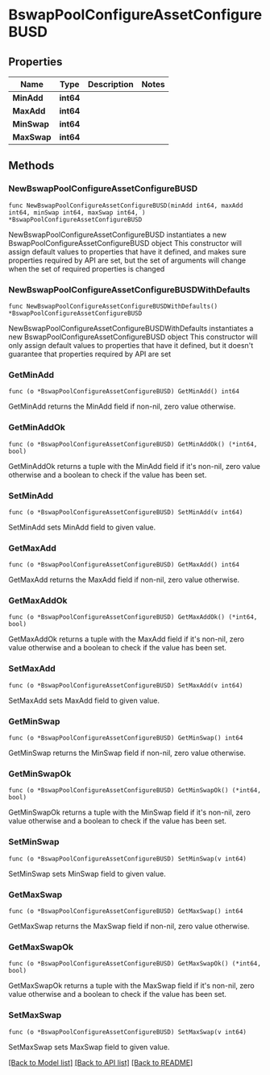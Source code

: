 # BswapPoolConfigureAssetConfigureBUSD

## Properties

Name | Type | Description | Notes
------------ | ------------- | ------------- | -------------
**MinAdd** | **int64** |  | 
**MaxAdd** | **int64** |  | 
**MinSwap** | **int64** |  | 
**MaxSwap** | **int64** |  | 

## Methods

### NewBswapPoolConfigureAssetConfigureBUSD

`func NewBswapPoolConfigureAssetConfigureBUSD(minAdd int64, maxAdd int64, minSwap int64, maxSwap int64, ) *BswapPoolConfigureAssetConfigureBUSD`

NewBswapPoolConfigureAssetConfigureBUSD instantiates a new BswapPoolConfigureAssetConfigureBUSD object
This constructor will assign default values to properties that have it defined,
and makes sure properties required by API are set, but the set of arguments
will change when the set of required properties is changed

### NewBswapPoolConfigureAssetConfigureBUSDWithDefaults

`func NewBswapPoolConfigureAssetConfigureBUSDWithDefaults() *BswapPoolConfigureAssetConfigureBUSD`

NewBswapPoolConfigureAssetConfigureBUSDWithDefaults instantiates a new BswapPoolConfigureAssetConfigureBUSD object
This constructor will only assign default values to properties that have it defined,
but it doesn't guarantee that properties required by API are set

### GetMinAdd

`func (o *BswapPoolConfigureAssetConfigureBUSD) GetMinAdd() int64`

GetMinAdd returns the MinAdd field if non-nil, zero value otherwise.

### GetMinAddOk

`func (o *BswapPoolConfigureAssetConfigureBUSD) GetMinAddOk() (*int64, bool)`

GetMinAddOk returns a tuple with the MinAdd field if it's non-nil, zero value otherwise
and a boolean to check if the value has been set.

### SetMinAdd

`func (o *BswapPoolConfigureAssetConfigureBUSD) SetMinAdd(v int64)`

SetMinAdd sets MinAdd field to given value.


### GetMaxAdd

`func (o *BswapPoolConfigureAssetConfigureBUSD) GetMaxAdd() int64`

GetMaxAdd returns the MaxAdd field if non-nil, zero value otherwise.

### GetMaxAddOk

`func (o *BswapPoolConfigureAssetConfigureBUSD) GetMaxAddOk() (*int64, bool)`

GetMaxAddOk returns a tuple with the MaxAdd field if it's non-nil, zero value otherwise
and a boolean to check if the value has been set.

### SetMaxAdd

`func (o *BswapPoolConfigureAssetConfigureBUSD) SetMaxAdd(v int64)`

SetMaxAdd sets MaxAdd field to given value.


### GetMinSwap

`func (o *BswapPoolConfigureAssetConfigureBUSD) GetMinSwap() int64`

GetMinSwap returns the MinSwap field if non-nil, zero value otherwise.

### GetMinSwapOk

`func (o *BswapPoolConfigureAssetConfigureBUSD) GetMinSwapOk() (*int64, bool)`

GetMinSwapOk returns a tuple with the MinSwap field if it's non-nil, zero value otherwise
and a boolean to check if the value has been set.

### SetMinSwap

`func (o *BswapPoolConfigureAssetConfigureBUSD) SetMinSwap(v int64)`

SetMinSwap sets MinSwap field to given value.


### GetMaxSwap

`func (o *BswapPoolConfigureAssetConfigureBUSD) GetMaxSwap() int64`

GetMaxSwap returns the MaxSwap field if non-nil, zero value otherwise.

### GetMaxSwapOk

`func (o *BswapPoolConfigureAssetConfigureBUSD) GetMaxSwapOk() (*int64, bool)`

GetMaxSwapOk returns a tuple with the MaxSwap field if it's non-nil, zero value otherwise
and a boolean to check if the value has been set.

### SetMaxSwap

`func (o *BswapPoolConfigureAssetConfigureBUSD) SetMaxSwap(v int64)`

SetMaxSwap sets MaxSwap field to given value.



[[Back to Model list]](../README.md#documentation-for-models) [[Back to API list]](../README.md#documentation-for-api-endpoints) [[Back to README]](../README.md)


